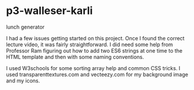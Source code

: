 # p3-walleser-karli
lunch generator

I had a few issues getting started on this project. Once I found the correct lecture video, it was fairly straightforward. I did need some help from Professor Ram figuring out how to add two ES6 strings at one time to the HTML template and then with some naming conventions. 

I used W3schools for some sorting array help and common CSS tricks. I used transparenttextures.com and vecteezy.com for my background image and my icons. 
